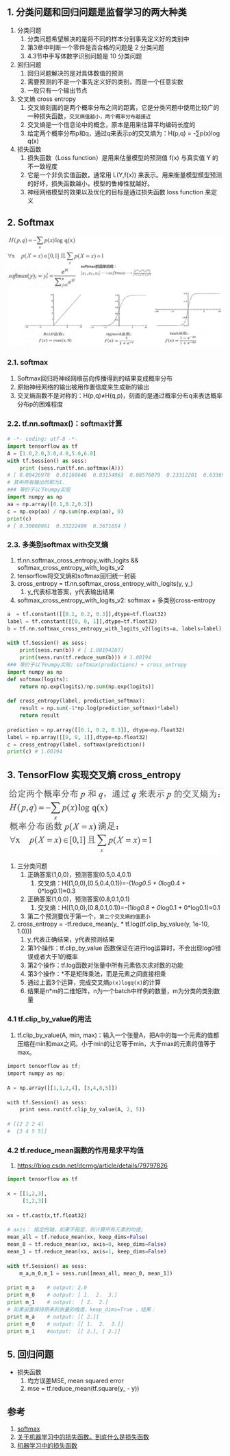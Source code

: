 
## 1. 分类问题和回归问题是监督学习的两大种类

1. 分类问题
    1. 分类问题希望解决的是将不同的样本分到事先定义好的类别中
    2. 第3章中判断一个零件是否合格的问题是 2 分类问题
    3. 4.3节中手写体数字识别问题是 10 分类问题
2. 回归问题
    1. 回归问题解决的是对具体数值的预测
    2. 需要预测的不是一个事先定义好的类别，而是一个任意实数
    3. 一般只有一个输出节点
3. 交叉熵 cross entropy
    1. 交叉熵刻画的是两个概率分布之间的距离，它是分类问题中使用比较广的一种损失函数，`交叉熵值越小，两个概率分布越接近`
    2. 交叉熵是一个信息论中的概念，原本是用来估算平均编码长度的
    3. 给定两个概率分布p和q，通过q来表示p的交叉熵为：H(p,q) = -∑p(x)log q(x)
4. 损失函数
    1. 损失函数（Loss function）是用来估量模型的预测值 f(x) 与真实值 Y 的不一致程度
    2. 它是一个非负实值函数，通常用 L(Y,f(x)) 来表示。用来衡量模型模型预测的好坏，损失函数越小，模型的鲁棒性就越好。
    3. 神经网络模型的效果以及优化的目标是通过损失函数 loss function 来定义

## 2. Softmax

![softmax.png](softmax.png)

### 2.1. softmax

1. Softmax回归将神经网络前向传播得到的结果变成概率分布
2. 原始神经网络的输出被用作置信度来生成新的输出
3. 交叉熵函数不是对称的：H(p,q)≠H(q,p)，刻画的是通过概率分布q来表达概率分布p的困难程度

### 2.2. tf.nn.softmax()：softmax计算
```py
# -*- coding: utf-8 -*-
import tensorflow as tf
A = [1.0,2.0,3.0,4.0,5.0,6.0]
with tf.Session() as sess:
    print (sess.run(tf.nn.softmax(A)))
# [ 0.00426978  0.01160646  0.03154963  0.08576079  0.23312201  0.63369131]
# 其中所有输出的和为1.
### 等价于以下numpy实现
import numpy as np
aa = np.array([0.1,0.2,0.3])
c = np.exp(aa) / np.sum(np.exp(aa), 0)
print(c)
# [ 0.30060961  0.33222499  0.3671654 ]
```
### 2.3. 多类别softmax with交叉熵

1. tf.nn.softmax_cross_entropy_with_logits && softmax_cross_entropy_with_logits_v2
2. tensorflow将交叉熵和softmax回归统一封装
3. cross_entropy = tf.nn.softmax_cross_entropy_with_logits(y, y_)
    1. y_代表标准答案，y代表输出结果
4. softmax_cross_entropy_with_logits_v2: softmax + 多类别cross-entropy 

```py
a  = tf.constant([[0.1, 0.2, 0.3]],dtype=tf.float32)
label = tf.constant([[0, 0, 1]],dtype=tf.float32)
b = tf.nn.softmax_cross_entropy_with_logits_v2(logits=a, labels=label)

with tf.Session() as sess:
    print(sess.run(b)) # [ 1.00194287]
    print(sess.run(tf.reduce_sum(b))) # 1.00194
### 等价于以下numpy实现: softmax(predictions) + cross_entropy
import numpy as np
def softmax(logits):
    return np.exp(logits)/np.sum(np.exp(logits))

def cross_entropy(label, prediction_softmax):
    result = np.sum(-1*np.log(prediction_softmax)*label)
    return result

prediction = np.array([[0.1, 0.2, 0.3]], dtype=np.float32)
label = np.array([[0, 0, 1]],dtype=np.float32)
c = cross_entropy(label, softmax(prediction))
print(c) # 1.00194
```

## 3. TensorFlow 实现交叉熵 cross_entropy

![交叉熵.png](交叉熵.png)

1. 三分类问题
    1. 正确答案(1,0,0)，预测答案(0.5,0.4,0.1)
        1. 交叉熵：H((1,0,0),(0.5,0.4,0.1))=-(1*log0.5 + 0*log0.4 + 0*log0.1)≈0.3
    2. 正确答案(1,0,0)，预测答案(0.8,0.1,0.1)
        1. 交叉熵：H((1,0,0),(0.8,0.1,0.1))=-(1*log0.8 + 0*log0.1 + 0*log0.1)≈0.1
    3. 第二个预测要优于第一个，`第二个交叉熵的值更小`
2. cross_entropy = -tf.reduce_mean(y_ * tf.log(tf.clip_by_value(y, 1e-10, 1.0)))
    1. y_代表正确结果，y代表预测结果
    2. 第1个操作：tf.clip_by_value 函数保证在进行log运算时，不会出现log0错误或者大于1的概率
    3. 第2个操作：tf.log函数对张量中所有元素依次求对数的功能
    4. 第3个操作：*不是矩阵乘法，而是元素之间直接相乘
    5. 通过上面3个运算，完成交叉熵`p(x)logq(x)`的计算
    6. 结果是n*m的二维矩阵，n为一个batch中样例的数量，m为分类的类别数量

### 4.1 tf.clip_by_value的用法

1. tf.clip_by_value(A, min, max)：输入一个张量A，把A中的每一个元素的值都压缩在min和max之间。小于min的让它等于min，大于max的元素的值等于max。

```py
import tensorflow as tf;  
import numpy as np;  
  
A = np.array([[1,1,2,4], [3,4,8,5]])  
  
with tf.Session() as sess:  
    print sess.run(tf.clip_by_value(A, 2, 5))

# [[2 2 2 4]
#  [3 4 5 5]]
```

### 4.2 tf.reduce_mean函数的作用是求平均值

1. https://blog.csdn.net/dcrmg/article/details/79797826

```py
import tensorflow as tf
 
x = [[1,2,3],
     [1,2,3]]
 
xx = tf.cast(x,tf.float32)

# axis： 指定的轴，如果不指定，则计算所有元素的均值;
mean_all = tf.reduce_mean(xx, keep_dims=False)
mean_0 = tf.reduce_mean(xx, axis=0, keep_dims=False)
mean_1 = tf.reduce_mean(xx, axis=1, keep_dims=False)
 
with tf.Session() as sess:
    m_a,m_0,m_1 = sess.run([mean_all, mean_0, mean_1])
 
print m_a    # output: 2.0
print m_0    # output: [ 1.  2.  3.]
print m_1    # output:  [ 2.  2.]
# 如果设置保持原来的张量的维度，keep_dims=True ，结果：
print m_a    # output: [[ 2.]]
print m_0    # output: [[ 1.  2.  3.]]
print m_1    #output:  [[ 2.], [ 2.]]
```


## 5. 回归问题

* 损失函数
    1. 均方误差MSE, mean squared error
    2. mse = tf.reduce_mean(tf.square(y_ - y))

## 参考

1. [softmax](https://blog.csdn.net/caomin1hao/article/details/80587327)
2. [关于机器学习中的损失函数。到底什么是损失函数](https://blog.csdn.net/qq_24753293/article/details/78788844)
3. [机器学习中的损失函数](https://blog.csdn.net/u010976453/article/details/78488279)